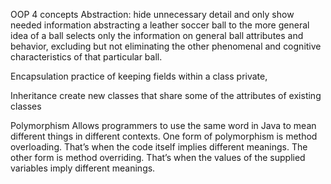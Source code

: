 OOP 4 concepts
Abstraction:
hide unnecessary detail and only show needed information
abstracting a leather soccer ball to the more general idea of a ball selects only the information on general ball attributes and behavior, excluding but not eliminating the other phenomenal and cognitive characteristics of that particular ball.

Encapsulation
practice of keeping fields within a class private,

Inheritance
create new classes that share some of the attributes of existing classes

Polymorphism
Allows programmers to use the same word in Java to mean different things in different contexts. One form of polymorphism is method overloading. That’s when the code itself implies different meanings. 
The other form is method overriding. That’s when the values of the supplied variables imply different meanings.